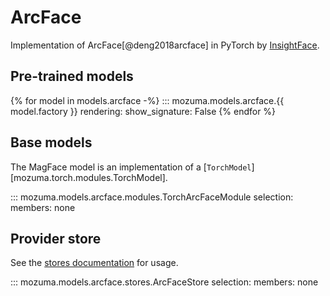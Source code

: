 # ArcFace

Implementation of ArcFace[@deng2018arcface]
in PyTorch by [InsightFace](https://github.com/TreB1eN/InsightFace_Pytorch).


## Pre-trained models

{% for model in models.arcface -%}
::: mozuma.models.arcface.{{ model.factory }}
    rendering:
        show_signature: False
{% endfor %}


## Base models

The MagFace model is an implementation of a [`TorchModel`][mozuma.torch.modules.TorchModel].

::: mozuma.models.arcface.modules.TorchArcFaceModule
    selection:
        members: none

## Provider store

See the [stores documentation](../references/stores.md) for usage.

::: mozuma.models.arcface.stores.ArcFaceStore
    selection:
        members: none
